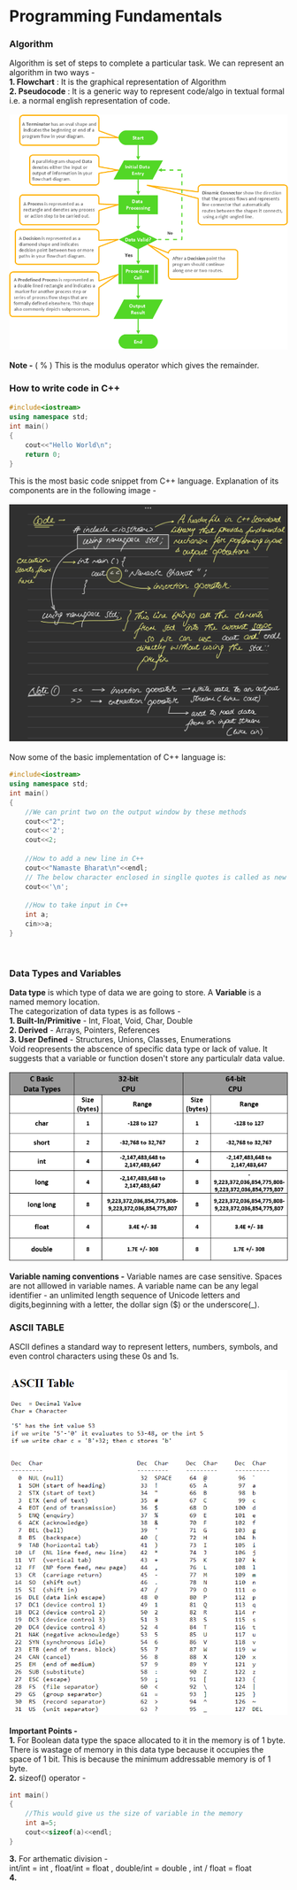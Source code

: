 # Programming Fundamentals

### Algorithm 
Algorithm is set of steps to complete a particular task. We can represent an algorithm in two ways - <br>
**1. Flowchart** :  It is the graphical representation of Algorithm<br>
**2. Pseudocode** : It is a generic way to represent code/algo in textual formal i.e. a normal english representation of code.
<br>
<br>
![Flowchart Components](https://github.com/madhavseth512/DSA_CodeHelp/blob/main/Images/Basic-flowchart-symbols-template.png)
<br>
<br>
**Note -** ( % ) This is the modulus operator which gives the remainder.<br>
### How to write code in C++
```C++
#include<iostream>
using namespace std;
int main()
{
    cout<<"Hello World\n";
    return 0; 
}
``` 
This is the most basic code snippet from C++ language. Explanation of its components are in the following image - <br>
<br>
![Explanation of Basic Syntax](https://github.com/madhavseth512/DSA_CodeHelp/blob/main/Images/image_123650291.JPG)
<br>
<br>
Now some of the basic implementation of C++ language is: <br>
```C++
#include<iostream>
using namespace std;
int main()
{
    //We can print two on the output window by these methods
    cout<<"2";
    cout<<'2';
    cout<<2;

    //How to add a new line in C++
    cout<<"Namaste Bharat\n"<<endl;
    // The below character enclosed in singlle quotes is called as new line character.
    cout<<'\n';

    //How to take input in C++
    int a;
    cin>>a;
}
```
<br>

### Data Types and Variables
**Data type** is which type of data we are going to store. A **Variable** is a named memory location.<br>
The categorization of data types is as follows -<br>
**1. Built-In/Primitive** - Int, Float, Void, Char, Double<br>
**2. Derived** - Arrays, Pointers, References<br>
**3. User Defined** - Structures, Unions, Classes, Enumerations<br>
Void reopresents the abscence of specific data type or lack of value. It suggests that a variable or function dosen't store any particulalr data value.<br>
<br>
![Data types with their size and ranges](https://github.com/madhavseth512/DSA_CodeHelp/blob/main/Images/C-Datatypes-Range-and-Sizes.png)<br>
<br>
**Variable naming conventions -** Variable names are case sensitive. Spaces are not alllowed in variable names. A variable name can be any legal identifier - an unlimited length sequence of Unicode letters and digits,beginning with a letter, the dollar sign ($) or the underscore(_).

### ASCII TABLE
ASCII defines a standard way to represent letters, numbers, symbols, and even control characters using these 0s and 1s.<br>
<br>
![ASCII TABLE](https://github.com/madhavseth512/DSA_CodeHelp/blob/main/Images/Screenshot_2024-05-30_193120.png)<br>
<br>
**Important Points -** <br> **1.** For Boolean data type the space allocated to it in the memory is of 1 byte. There is wastage of memory in this data type because it occupies the space of 1 bit. This is because the minimum addressable memory is of 1 byte.<br>
**2.** sizeof() operator - <br>
```C++
int main()
{
    //This would give us the size of variable in the memory
    int a=5;
    cout<<sizeof(a)<<endl;
}
```

**3.** For arthematic division - <br>
int/int = int , float/int = float , double/int = double , int / float = float<br>
**4.**






















